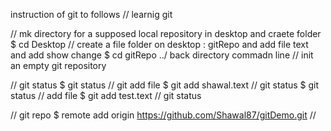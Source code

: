 instruction of git to follows // learnig  git

// mk directory for a supposed local repository in desktop and craete folder
$  cd Desktop
// create a file folder on  desktop : gitRepo and add file text and  add show change 
$  cd gitRepo
../ back directory commadn line 
// init  an empty git repository 

// git status 
$ git status
// git add file 
$ git add shawal.text
// git status
$ git status
// add file
$ git add test.text
// git status

// git repo
$ remote add origin https://github.com/Shawal87/gitDemo.git
// 
